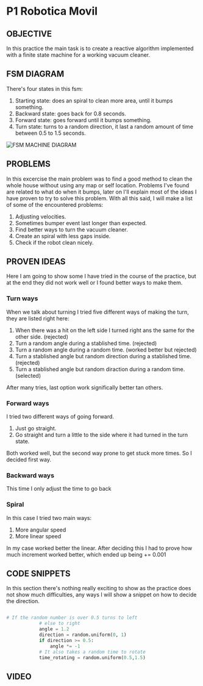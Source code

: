 # P1 Robotica Movil

## OBJECTIVE

In this practice the main task is to create a reactive algorithm implemented with a finite state machine for a working vacuum cleaner.

## FSM DIAGRAM

There's four states in this fsm:
1. Starting state: does an spiral to clean more area, until it bumps something.
2. Backward state: goes back for 0.8 seconds.
3. Forward state: goes forward until it bumps something.
4. Turn state: turns to a random direction, it last a random amount of time between 0.5 to 1.5 seconds.


  ![FSM MACHINE DIAGRAM](https://github.com/user-attachments/assets/2f87d625-794d-4bc2-babe-656a56f946ee)

## PROBLEMS

In this excercise the main problem was to find a good method to clean the whole house without using any map or self location. Problems I've found are related to what do when it bumps, later on I'll explain most of the ideas I have proven to try to solve this problem. With all this said, I will make a list of some of the encountered problems:

1. Adjusting velocities.
2. Sometimes bumper event last longer than expected.
3. Find better ways to turn the vacuum cleaner.
4. Create an spiral with less gaps inside.
5. Check if the robot clean nicely.

## PROVEN IDEAS

Here I am going to show some I have tried in the course of the practice, but at the end they did not work well or I found better ways to make them.

### Turn ways

When we talk about turning I tried five different ways of making the turn, they are listed right here:

1. When there was a hit on the left side I turned right ans the same for the other side. (rejected)
2. Turn a random angle during a stablished time. (rejected)
3. Turn a random angle during a random time. (worked better but rejected)
4. Turn a stablished angle but random direction during a stablished time. (rejected)
5. Turn a stablished angle but random diraction during a random time. (selected)

After many tries, last option work significally better tan others.

### Forward ways

I tried two different ways of going forward.
1. Just go straight.
2. Go straight and turn a little to the side where it had turned in the turn state.

Both worked well, but the second way prone to get stuck more times. So I decided first way.

### Backward ways

This time I only adjust the time to go back

### Spiral 

In this case I tried two main ways:

1. More angular speed
2. More linear speed

In my case worked better the linear. After deciding this I had to prove how much increment worked better, which ended up being += 0.001

## CODE SNIPPETS

In this section there's nothing really exciting to show as the practice does not show much difficulties, any ways I will show a snippet on how to decide the direction.

```python

# If the random number is over 0.5 turns to left
            # else to right
            angle = 1.2
            direction = random.uniform(0, 1)
            if direction >= 0.5:
                angle *= -1
            # It also takes a random time to rotate
            time_rotating = random.uniform(0.5,1.5)

```

## VIDEO

